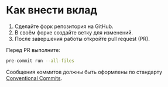 # Как внести вклад

1. Сделайте форк репозитория на GitHub.
2. В своём форке создайте ветку для изменений.
3. После завершения работы откройте pull request (PR).

Перед PR выполните:

```bash
pre-commit run --all-files
```

Сообщения коммитов должны быть оформлены по стандарту [Conventional Commits](https://www.conventionalcommits.org/ru/v1.0.0/).
